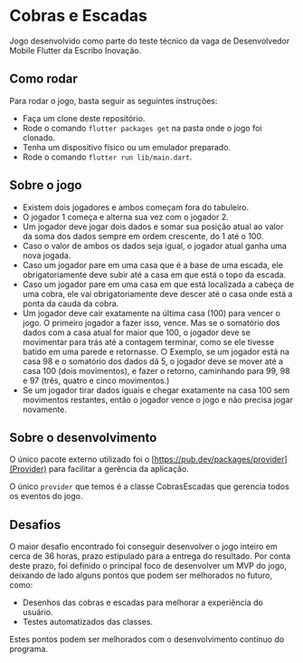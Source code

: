# Cobras e Escadas

Jogo desenvolvido como parte do teste técnico da vaga de Desenvolvedor Mobile
Flutter da Escribo Inovação.

## Como rodar

Para rodar o jogo, basta seguir as seguintes instruções:

- Faça um clone deste repositório.
- Rode o comando `flutter packages get` na pasta onde o jogo foi clonado.
- Tenha um dispositivo físico ou um emulador preparado.
- Rode o comando `flutter run lib/main.dart`.

## Sobre o jogo

- Existem dois jogadores e ambos começam fora do tabuleiro.
- O jogador 1 começa e alterna sua vez com o jogador 2.
- Um jogador deve jogar dois dados e somar sua posição atual ao valor da
soma dos dados sempre em ordem crescente, do 1 até o 100.
- Caso o valor de ambos os dados seja igual, o jogador atual ganha uma nova
jogada.
- Caso um jogador pare em uma casa que é a base de uma escada, ele
obrigatoriamente deve subir até a casa em que está o topo da escada.
- Caso um jogador pare em uma casa em que está localizada a cabeça de
uma cobra, ele vai obrigatoriamente deve descer até o casa onde está a
ponta da cauda da cobra.
- Um jogador deve cair exatamente na última casa (100) para vencer o jogo.
O primeiro jogador a fazer isso, vence. Mas se o somatório dos dados com a
casa atual for maior que 100, o jogador deve se movimentar para trás até a
contagem terminar, como se ele tivesse batido em uma parede e retornasse.
○ Exemplo, se um jogador está na casa 98 e o somatório dos dados dá
5, o jogador deve se mover até a casa 100 (dois movimentos), e fazer
o retorno, caminhando para 99, 98 e 97 (três, quatro e cinco
movimentos.)
- Se um jogador tirar dados iguais e chegar exatamente na casa 100 sem
movimentos restantes, então o jogador vence o jogo e não precisa jogar
novamente.

## Sobre o desenvolvimento

O único pacote externo utilizado foi o [https://pub.dev/packages/provider](Provider)
para facilitar a gerência da aplicação.

O único `provider` que temos é a classe CobrasEscadas que gerencia todos os
eventos do jogo.

## Desafios

O maior desafio encontrado foi conseguir desenvolver o jogo inteiro em cerca de
36 horas, prazo estipulado para a entrega do resultado. Por conta deste prazo,
foi definido o principal foco de desenvolver um MVP do jogo, deixando de lado
alguns pontos que podem ser melhorados no futuro, como:

- Desenhos das cobras e escadas para melhorar a experiência do usuário.
- Testes automatizados das classes.

Estes pontos podem ser melhorados com o desenvolvimento contínuo do programa.
